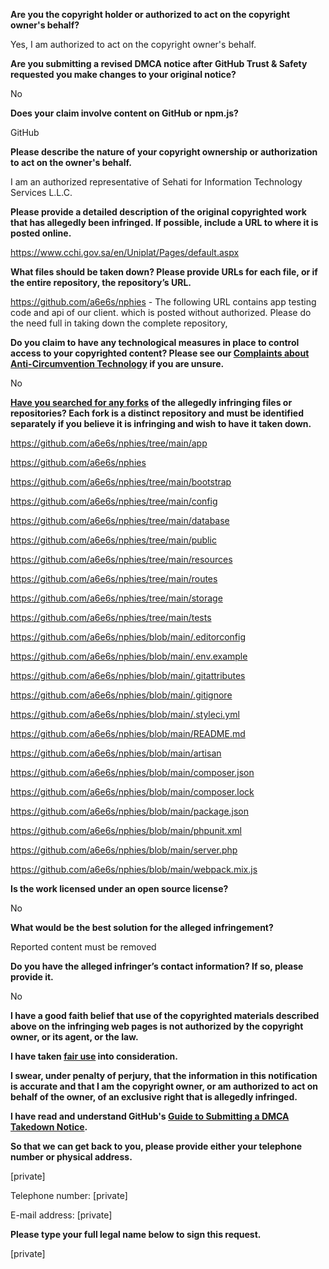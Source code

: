 **Are you the copyright holder or authorized to act on the copyright owner's behalf?**

Yes, I am authorized to act on the copyright owner's behalf.

**Are you submitting a revised DMCA notice after GitHub Trust & Safety requested you make changes to your original notice?**

No

**Does your claim involve content on GitHub or npm.js?**

GitHub

**Please describe the nature of your copyright ownership or authorization to act on the owner's behalf.**

I am an authorized representative of Sehati for Information Technology Services L.L.C.

**Please provide a detailed description of the original copyrighted work that has allegedly been infringed. If possible, include a URL to where it is posted online.**

https://www.cchi.gov.sa/en/Uniplat/Pages/default.aspx

**What files should be taken down? Please provide URLs for each file, or if the entire repository, the repository’s URL.**

https://github.com/a6e6s/nphies - The following URL contains app testing code and api of our client. which is posted without authorized. Please do the need full in taking down the complete repository,

**Do you claim to have any technological measures in place to control access to your copyrighted content? Please see our <a href="https://docs.github.com/articles/guide-to-submitting-a-dmca-takedown-notice#complaints-about-anti-circumvention-technology">Complaints about Anti-Circumvention Technology</a> if you are unsure.**

No

**<a href="https://docs.github.com/articles/dmca-takedown-policy#b-what-about-forks-or-whats-a-fork">Have you searched for any forks</a> of the allegedly infringing files or repositories? Each fork is a distinct repository and must be identified separately if you believe it is infringing and wish to have it taken down.**

https://github.com/a6e6s/nphies/tree/main/app

https://github.com/a6e6s/nphies

https://github.com/a6e6s/nphies/tree/main/bootstrap

https://github.com/a6e6s/nphies/tree/main/config

https://github.com/a6e6s/nphies/tree/main/database

https://github.com/a6e6s/nphies/tree/main/public

https://github.com/a6e6s/nphies/tree/main/resources

https://github.com/a6e6s/nphies/tree/main/routes

https://github.com/a6e6s/nphies/tree/main/storage

https://github.com/a6e6s/nphies/tree/main/tests

https://github.com/a6e6s/nphies/blob/main/.editorconfig

https://github.com/a6e6s/nphies/blob/main/.env.example

https://github.com/a6e6s/nphies/blob/main/.gitattributes

https://github.com/a6e6s/nphies/blob/main/.gitignore

https://github.com/a6e6s/nphies/blob/main/.styleci.yml

https://github.com/a6e6s/nphies/blob/main/README.md

https://github.com/a6e6s/nphies/blob/main/artisan

https://github.com/a6e6s/nphies/blob/main/composer.json

https://github.com/a6e6s/nphies/blob/main/composer.lock

https://github.com/a6e6s/nphies/blob/main/package.json

https://github.com/a6e6s/nphies/blob/main/phpunit.xml

https://github.com/a6e6s/nphies/blob/main/server.php

https://github.com/a6e6s/nphies/blob/main/webpack.mix.js

**Is the work licensed under an open source license?**

No

**What would be the best solution for the alleged infringement?**

Reported content must be removed

**Do you have the alleged infringer’s contact information? If so, please provide it.**

No

**I have a good faith belief that use of the copyrighted materials described above on the infringing web pages is not authorized by the copyright owner, or its agent, or the law.**

**I have taken <a href="https://www.lumendatabase.org/topics/22">fair use</a> into consideration.**

**I swear, under penalty of perjury, that the information in this notification is accurate and that I am the copyright owner, or am authorized to act on behalf of the owner, of an exclusive right that is allegedly infringed.**

**I have read and understand GitHub's <a href="https://docs.github.com/articles/guide-to-submitting-a-dmca-takedown-notice/">Guide to Submitting a DMCA Takedown Notice</a>.**

**So that we can get back to you, please provide either your telephone number or physical address.**

[private]

Telephone number: [private]

E-mail address: [private]

**Please type your full legal name below to sign this request.**

[private]

